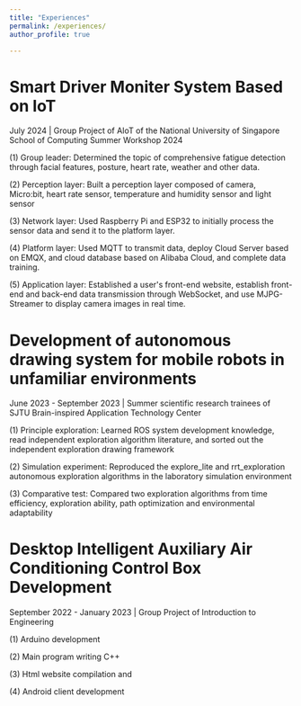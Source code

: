 ```yaml
---
title: "Experiences"
permalink: /experiences/
author_profile: true

---
```


Smart Driver Moniter System Based on IoT
======
July 2024 | Group Project of AIoT of the National University of Singapore School of Computing Summer Workshop 2024

(1) Group leader: Determined the topic of comprehensive fatigue detection through facial features, posture, heart rate, weather and other data.

(2) Perception layer: Built a perception layer composed of camera, Micro:bit, heart rate sensor, temperature and humidity sensor and light sensor

(3) Network layer: Used Raspberry Pi and ESP32 to initially process the sensor data and send it to the platform layer.

(4) Platform layer: Used MQTT to transmit data, deploy Cloud Server based on EMQX, and cloud database based on Alibaba Cloud, and complete data training.

(5) Application layer: Established a user's front-end website, establish front-end and back-end data transmission through WebSocket, and use MJPG-Streamer to display camera images in real time.

Development of autonomous drawing system for mobile robots in unfamiliar environments
======

June 2023 - September 2023 | Summer scientific research trainees of SJTU Brain-inspired Application Technology Center

(1) Principle exploration: Learned ROS system development knowledge, read independent exploration algorithm literature, and sorted out the independent exploration drawing framework

(2) Simulation experiment: Reproduced the explore_lite and rrt_exploration autonomous exploration algorithms in the laboratory simulation environment

(3) Comparative test: Compared two exploration algorithms from time efficiency, exploration ability, path optimization and environmental adaptability


Desktop Intelligent Auxiliary Air Conditioning Control Box Development
======

September 2022 - January 2023 | Group Project of Introduction to Engineering

(1) Arduino development

(2) Main program writing C++

(3) Html website compilation and

(4) Android client development
